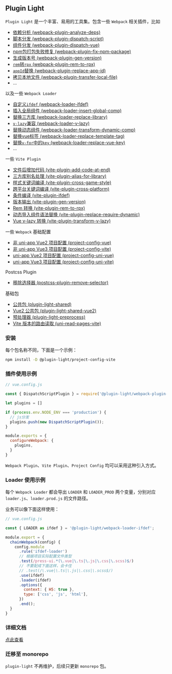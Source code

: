 <!-- 复制到 docs时，去掉“详细文档”，链接替换: packages/ => zh/ -->
## Plugin Light

`Plugin Light` 是一个丰富、易用的工具集。包含一些 `Webpack` 相关插件，比如

- [依赖分析 (webpack-plugin-analyze-deps)](./packages/webpack-plugin-analyze-deps/)
- [脚本分发 (webpack-plugin-dispatch-script)](./packages/webpack-plugin-dispatch-script/)
- [组件分发 (webpack-plugin-dispatch-vue)](./packages/webpack-plugin-dispatch-vue/)
- [npm包打包失败修复 (webpack-plugin-fix-npm-package)](./packages/webpack-plugin-fix-npm-package/)
- [生成版本号 (webpack-plugin-gen-version)](./packages/webpack-plugin-gen-version/)
- [`rem`转`rpx` (webpack-plugin-rem-to-rpx)](./packages/webpack-plugin-rem-to-rpx/)
- [`appId`替换 (webpack-plugin-replace-app-id)](./packages/webpack-plugin-replace-app-id/)
- [拷贝本地文件 (webpack-plugin-transfer-local-file)](./packages/webpack-plugin-transfer-local-file/)
- ...


以及一些 `Webpack Loader`

- [自定义`ifdef` (webpack-loader-ifdef)](./packages/webpack-loader-ifdef/)
- [插入全局组件 (webpack-loader-insert-global-comp)](./packages/webpack-loader-insert-global-comp/)
- [替换三方库 (webpack-loader-replace-library)](./packages/webpack-loader-replace-library/)
- [`v-lazy`兼容 (webpack-loader-v-lazy)](./packages/webpack-loader-v-lazy/)
- [替换动态组件 (webpack-loader-transform-dynamic-comp)](./packages/webpack-loader-transform-dynamic-comp/)
- [替换vue标签 (webpack-loader-replace-template-tag)](./packages/webpack-loader-replace-template-tag/)
- [替换`v-for`中的`key` (webpack-loader-replace-vue-key)](./packages/webpack-loader-replace-vue-key/)
- ...


一些 `Vite Plugin`

- [文件后增加代码 (vite-plugin-add-code-at-end)](./packages/vite-plugin-add-code-at-end/)
- [三方库别名处理 (vite-plugin-alias-for-library)](./packages/vite-plugin-alias-for-library/)
- [样式关键词编译 (vite-plugin-cross-game-style)](./packages/vite-plugin-cross-game-style/)
- [跨平台关键词编译 (vite-plugin-cross-platform)](./packages/vite-plugin-cross-platform/)
- [条件编译 (vite-plugin-ifdef)](./packages/vite-plugin-ifdef/)
- [版本输出 (vite-plugin-gen-version)](./packages/vite-plugin-gen-version/)
- [Rem 转换 (vite-plugin-rem-to-rpx)](./packages/vite-plugin-rem-to-rpx/)
- [动态导入组件语法替换 (vite-plugin-replace-require-dynamic)](./packages/vite-plugin-replace-require-dynamic/)
- [Vue v-lazy 转换 (vite-plugin-transform-v-lazy)](./packages/vite-plugin-transform-v-lazy/)

一些 `Webpack` 基础配置

- [非 uni-app Vue2 项目配置 (project-config-vue)](./packages/project-config-vue/)
- [非 uni-app Vue3 项目配置 (project-config-vite)](./packages/project-config-vite/)
- [uni-app Vue2 项目配置 (project-config-uni-vue)](./packages/project-config-uni-vue/)
- [uni-app Vue3 项目配置 (project-config-uni-vite)](./packages/project-config-uni-vite/)

Postcss Plugin

- [移除选择器 (postcss-plugin-remove-selector)](./packages/postcss-plugin-remove-selector/)

基础包

- [公共包 (plugin-light-shared)](./packages/plugin-light-shared/)
- [Vue2 公共包 (plugin-light-shared-vue2)](./packages/plugin-light-shared-vue2/)
- [预处理器 (plugin-light-preprocess)](./packages/plugin-light-preprocess/)
- [Vite 版本的路由读取 (uni-read-pages-vite)](./packages/uni-read-pages-vite/)

### 安装

每个包名称不同，下面是一个示例：

```bash
npm install -D @plugin-light/project-config-vite
```

### 插件使用示例

```js
// vue.config.js

const { DispatchScriptPlugin } = require('@plugin-light/webpack-plugin-dispatch-vue');

let plugins = []

if (process.env.NODE_ENV === 'production') {
  // js分发
  plugins.push(new DispatchScriptPlugin());
}

module.exports = {
  configureWebpack: {
    plugins,
  }
}
```

`Webpack Plugin`、`Vite Plugin`、`Project Config` 均可以采用这种引入方式。


### Loader 使用示例

每个 `Webpack Loader` 都会导出 `LOADER` 和 `LOADER_PROD` 两个变量，分别对应 `loader.js`、`loader.prod.js` 的文件路径。

业务可以像下面这样使用：

```js
// vue.config.js

const { LOADER as ifdef } = '@plugin-light/webpack-loader-ifdef';

module.export = {
  chainWebpack(config) {
    config.module
      .rule('ifdef-loader')
      // 根据项目实际配置文件类型
      .test(/press-ui.*(\.vue|\.ts|\.js|\.css|\.scss)$/)
      // 不要配成下面这样，会卡住
      // .test(/\.vue|\.ts|\.js|\.css|\.scss$/) 
      .use(ifdef)
      .loader(ifdef)
      .options({
        context: { H5: true },
        type: ['css', 'js', 'html'],
      })
      .end();
  }
}
```


### 详细文档

[点此查看](https://novlan1.github.io/uni-plugin-light/)


### 迁移至 monorepo 

`plugin-light` 不再维护，后续只更新 `monorepo` 包。

